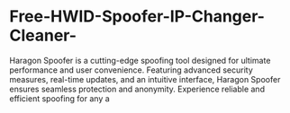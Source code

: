 # Free-HWID-Spoofer-IP-Changer-Cleaner-
Haragon Spoofer is a cutting-edge spoofing tool designed for ultimate performance and user convenience. Featuring advanced security measures, real-time updates, and an intuitive interface, Haragon Spoofer ensures seamless protection and anonymity. Experience reliable and efficient spoofing for any a
